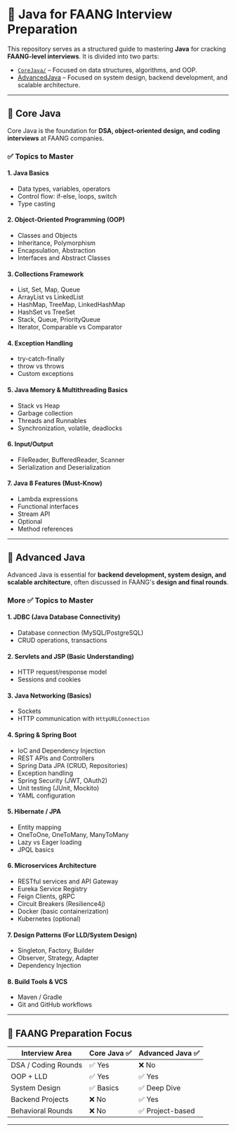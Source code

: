 # 🧠 Java for FAANG Interview Preparation

This repository serves as a structured guide to mastering **Java** for cracking **FAANG-level interviews**. It is divided into two parts:

- [`CoreJava/`](Java/Core/) – Focused on data structures, algorithms, and OOP.
- [AdvancedJava](Java/Advanced) – Focused on system design, backend development, and scalable architecture.

---

## 🔹 Core Java

Core Java is the foundation for **DSA, object-oriented design, and coding interviews** at FAANG companies.

### ✅ Topics to Master

#### 1. Java Basics

- Data types, variables, operators
- Control flow: if-else, loops, switch
- Type casting

#### 2. Object-Oriented Programming (OOP)

- Classes and Objects
- Inheritance, Polymorphism
- Encapsulation, Abstraction
- Interfaces and Abstract Classes

#### 3. Collections Framework

- List, Set, Map, Queue
- ArrayList vs LinkedList
- HashMap, TreeMap, LinkedHashMap
- HashSet vs TreeSet
- Stack, Queue, PriorityQueue
- Iterator, Comparable vs Comparator

#### 4. Exception Handling

- try-catch-finally
- throw vs throws
- Custom exceptions

#### 5. Java Memory & Multithreading Basics

- Stack vs Heap
- Garbage collection
- Threads and Runnables
- Synchronization, volatile, deadlocks

#### 6. Input/Output

- FileReader, BufferedReader, Scanner
- Serialization and Deserialization

#### 7. Java 8 Features (Must-Know)

- Lambda expressions
- Functional interfaces
- Stream API
- Optional
- Method references

---

## 🚀 Advanced Java

Advanced Java is essential for **backend development, system design, and scalable architecture**, often discussed in FAANG's **design and final rounds**.

### More ✅ Topics to Master

#### 1. JDBC (Java Database Connectivity)

- Database connection (MySQL/PostgreSQL)
- CRUD operations, transactions

#### 2. Servlets and JSP (Basic Understanding)

- HTTP request/response model
- Sessions and cookies

#### 3. Java Networking (Basics)

- Sockets
- HTTP communication with `HttpURLConnection`

#### 4. Spring & Spring Boot

- IoC and Dependency Injection
- REST APIs and Controllers
- Spring Data JPA (CRUD, Repositories)
- Exception handling
- Spring Security (JWT, OAuth2)
- Unit testing (JUnit, Mockito)
- YAML configuration

#### 5. Hibernate / JPA

- Entity mapping
- OneToOne, OneToMany, ManyToMany
- Lazy vs Eager loading
- JPQL basics

#### 6. Microservices Architecture

- RESTful services and API Gateway
- Eureka Service Registry
- Feign Clients, gRPC
- Circuit Breakers (Resilience4j)
- Docker (basic containerization)
- Kubernetes (optional)

#### 7. Design Patterns (For LLD/System Design)

- Singleton, Factory, Builder
- Observer, Strategy, Adapter
- Dependency Injection

#### 8. Build Tools & VCS

- Maven / Gradle
- Git and GitHub workflows

---

## 🎯 FAANG Preparation Focus

| Interview Area      | Core Java ✅ | Advanced Java ✅ |
|---------------------|-------------|------------------|
| DSA / Coding Rounds | ✅ Yes      | ❌ No             |
| OOP + LLD           | ✅ Yes      | ✅ Yes            |
| System Design       | ✅ Basics   | ✅ Deep Dive      |
| Backend Projects    | ❌ No       | ✅ Yes            |
| Behavioral Rounds   | ❌ No       | ✅ Project-based  |

---
